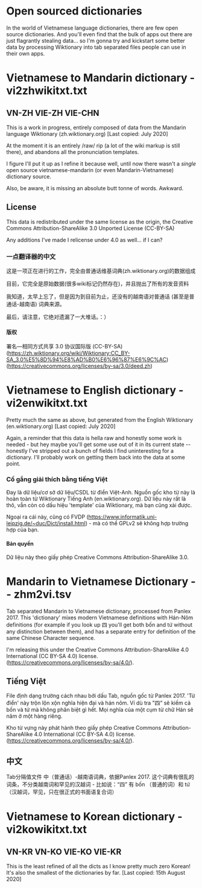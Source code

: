 # Open sourced dictionaries

In the world of Vietnamese language dictionaries, there are few open source dictionaries. And you'll even find that the bulk of apps out there are just flagrantly stealing data... so I'm gonna try and kickstart some better data by processing Wiktionary into tab separated files people can use in their own apps.

# Vietnamese to Mandarin dictionary - vi2zhwikitxt.txt

## VN-ZH VIE-ZH VIE-CHN

This is a work in progress, entirely composed of data from the Mandarin language Wiktionary (zh.wiktionary.org) [Last copied: July 2020]

At the moment it is an entirely /raw/ rip (a lot of the wiki markup is still there), and abandons all the pronunciation templates.

I figure I'll put it up as I refine it because well, until now there wasn't a *single* open source vietnamese-mandarin (or even Mandarin-Vietnamese) dictionary source.

Also, be aware, it is missing an absolute butt tonne of words. Awkward.

## License
This data is redistributed under the same license as the origin, the Creative Commons Attribution-ShareAlike 3.0 Unported License (CC-BY-SA)

Any additions I've made I relicense under 4.0 as well... if I can?

### 一点翻译器的中文

这是一项正在进行的工作，完全由普通话维基词典(zh.wiktionary.org)的数据组成

目前，它完全是原始数据(很多wiki标记仍然存在)，并且抛出了所有的发音资料

我知道，太早上忘了，但是因为到目前为止，还没有的越南语对普通话 (甚至是普通话-越南语) 词典来源。

最后，请注意，它绝对遗漏了一大堆话。：）

#### 版权
署名—相同方式共享 3.0 协议国际版 (CC-BY-SA) (https://zh.wiktionary.org/wiki/Wiktionary:CC_BY-SA_3.0%E5%8D%94%E8%AD%B0%E6%96%87%E6%9C%AC) (https://creativecommons.org/licenses/by-sa/3.0/deed.zh)

# Vietnamese to English dictionary - vi2enwikitxt.txt
Pretty much the same as above, but generated from the English Wiktionary (en.wiktionary.org) [Last copied: July 2020]

Again, a reminder that this data is hella raw and honestly some work is needed - but hey maybe you'll get some use out of it in its current state -- honestly I've stripped out a bunch of fields I find uninteresting for a dictionary. I'll probably work on getting them back into the data at some point.

### Cố gắng giải thích bằng tiếng Việt
Đay là dữ liệu/cơ sở dữ liệu/CSDL từ điển Việt-Anh. Nguồn gốc kho từ này là hoàn toàn từ Wiktionary Tiếng Anh (en.wiktionary.org). Dữ liệu này rất là thô, vẫn còn có dấu hiệu 'template' của Wiktionary, mà bạn cũng xài được.

Ngoại ra cái này, cũng có FVDP (https://www.informatik.uni-leipzig.de/~duc/Dict/install.html) - mà có thể GPLv2 sẽ không hợp trường hợp của bạn.

#### Bản quyền
Dữ liệu này theo giấy phép Creative Commons Attribution-ShareAlike 3.0.

# Mandarin to Vietnamese Dictionary -- zhm2vi.tsv
Tab separated Mandarin to Vietnamese dictionary, processed from Panlex 2017. This 'dictionary' mixes modern Vietnamese definitions with Hán-Nôm definitions (for example if you look up 四 you'll get both bốn and tứ without any distinction between them), and has a separate entry for definition of the same Chinese Character sequence.

I'm releasing this under the Creative Commons Attribution-ShareAlike 4.0 International (CC BY-SA 4.0) license. (https://creativecommons.org/licenses/by-sa/4.0/). 

## Tiếng Việt
File định dạng trường cách nhau bởi dấu Tab, nguồn gốc từ Panlex 2017. 'Từ điển' này trộn lộn xộn nghĩa hiện đại và hán nôm. Ví dù tra "四“ sẽ kiếm cả bốn và tứ mà không phân biệt gì hết. Mọi nghĩa của một cụm từ chữ Hán sẽ năm ở một hàng riêng.

Kho từ vựng này phát hành theo giấy phép Creative Commons Attribution-ShareAlike 4.0 International (CC BY-SA 4.0) license. (https://creativecommons.org/licenses/by-sa/4.0/). 

## 中文
Tab分隔值文件 中（普通话）-越南语词典，依据Panlex 2017. 这个词典有很乱的词条，不分类越南词和罕见的汉越词 - 比如说：“四” 有 bốn （普通的词）和 tứ （汉越词，罕见，只在很正式的书面语复合词）

# Vietnamese to Korean dictionary - vi2kowikitxt.txt

## VN-KR VN-KO VIE-KO VIE-KR

This is the least refined of all the dicts as I know pretty much zero Korean! It's also the smallest of the dictionaries by far. [Last copied: 15th August 2020]